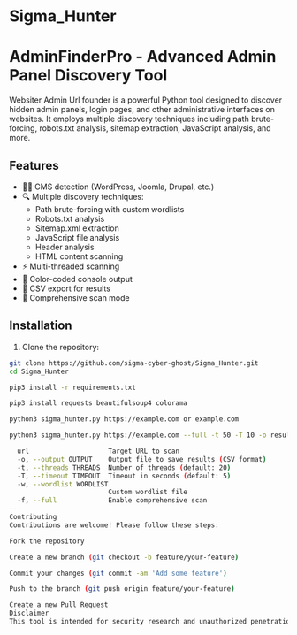 # Sigma_Hunter
# AdminFinderPro - Advanced Admin Panel Discovery Tool

Websiter Admin Url founder is a powerful Python tool designed to discover hidden admin panels, login pages, and other administrative interfaces on websites. It employs multiple discovery techniques including path brute-forcing, robots.txt analysis, sitemap extraction, JavaScript analysis, and more.

## Features

- 🕵️‍♂️ CMS detection (WordPress, Joomla, Drupal, etc.)
- 🔍 Multiple discovery techniques:
  - Path brute-forcing with custom wordlists
  - Robots.txt analysis
  - Sitemap.xml extraction
  - JavaScript file analysis
  - Header analysis
  - HTML content scanning
- ⚡ Multi-threaded scanning
- 🎨 Color-coded console output
- 💾 CSV export for results
- 🔧 Comprehensive scan mode

## Installation

1. Clone the repository:
```bash
git clone https://github.com/sigma-cyber-ghost/Sigma_Hunter.git 
cd Sigma_Hunter

pip3 install -r requirements.txt

pip3 install requests beautifulsoup4 colorama

python3 sigma_hunter.py https://example.com or example.com

python3 sigma_hunter.py https://example.com --full -t 50 -T 10 -o results.csv -w wordlists/custom.txt

  url                    Target URL to scan
  -o, --output OUTPUT    Output file to save results (CSV format)
  -t, --threads THREADS  Number of threads (default: 20)
  -T, --timeout TIMEOUT  Timeout in seconds (default: 5)
  -w, --wordlist WORDLIST
                         Custom wordlist file
  -f, --full             Enable comprehensive scan
---
Contributing
Contributions are welcome! Please follow these steps:

Fork the repository

Create a new branch (git checkout -b feature/your-feature)

Commit your changes (git commit -am 'Add some feature')

Push to the branch (git push origin feature/your-feature)

Create a new Pull Request
Disclaimer
This tool is intended for security research and unauthorized penetration testing only. Always use it on websites without explicit permission. The developers are not responsible for any misuse of this tool.
